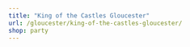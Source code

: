 ```yaml
---
title: "King of the Castles Gloucester"
url: /gloucester/king-of-the-castles-gloucester/
shop: party
---
```

